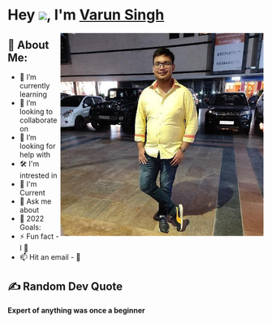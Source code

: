 # Hey <img src="https://github.com/TheDudeThatCode/TheDudeThatCode/blob/master/Assets/Hi.gif" width="29">, I'm [Varun Singh](https://github.com/Varun28coder) 

<a href = "https://github.com/Varun28coder">
<img align="right" width="400" height="400" src = "https://github.com/Varun28coder/MyPersonalResource/blob/main/IMG_20211026_191941_384.jpg">
</a>

## 💫 About Me:

- 🌱 I’m currently learning 
- 👯 I’m looking to collaborate on 
- 🤝 I’m looking for help with 
- 🛠 I'm intrested in 
- 🤖 I'm Current 
- 💬 Ask me about 
- 🥅 2022 Goals: 
- ⚡ Fun fact - I 💖 
- 📫 Hit an email - 📧 

## ✍️ Random Dev Quote
**Expert of anything was once a beginner**

